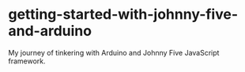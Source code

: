 # getting-started-with-johnny-five-and-arduino
My journey of tinkering with Arduino and Johnny Five JavaScript framework.
